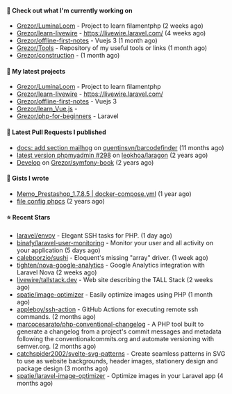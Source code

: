#### 👷 Check out what I'm currently working on

- [Grezor/LuminaLoom](https://github.com/Grezor/LuminaLoom) - Project to learn filamentphp (2 weeks ago)
- [Grezor/learn-livewire](https://github.com/Grezor/learn-livewire) - https://livewire.laravel.com/ (4 weeks ago)
- [Grezor/offline-first-notes](https://github.com/Grezor/offline-first-notes) - Vuejs 3 (1 month ago)
- [Grezor/Tools](https://github.com/Grezor/Tools) - Repository of my useful tools or links (1 month ago)
- [Grezor/construction](https://github.com/Grezor/construction) -  (1 month ago)

#### 🌱 My latest projects

- [Grezor/LuminaLoom](https://github.com/Grezor/LuminaLoom) - Project to learn filamentphp
- [Grezor/learn-livewire](https://github.com/Grezor/learn-livewire) - https://livewire.laravel.com/
- [Grezor/offline-first-notes](https://github.com/Grezor/offline-first-notes) - Vuejs 3
- [Grezor/learn_Vue.js](https://github.com/Grezor/learn_Vue.js) - 
- [Grezor/php-for-beginners](https://github.com/Grezor/php-for-beginners) - Laravel

#### 🔨 Latest Pull Requests I published

- [docs: add section mailhog](https://github.com/quentinsvn/barcodefinder/pull/2) on [quentinsvn/barcodefinder](https://github.com/quentinsvn/barcodefinder) (11 months ago)
- [latest version phpmyadmin #298](https://github.com/leokhoa/laragon/pull/299) on [leokhoa/laragon](https://github.com/leokhoa/laragon) (2 years ago)
- [Develop](https://github.com/Grezor/symfony-book/pull/2) on [Grezor/symfony-book](https://github.com/Grezor/symfony-book) (2 years ago)

#### 📓 Gists I wrote

- [Memo_Prestashop_1.7.8.5 | docker-compose.yml](https://gist.github.com/eb78b378ed9f40780dc077b361ead337) (1 year ago)
- [file config phpcs](https://gist.github.com/27d8a6056d2e171aed20c26699439861) (2 years ago)

#### ⭐ Recent Stars

- [laravel/envoy](https://github.com/laravel/envoy) - Elegant SSH tasks for PHP. (1 day ago)
- [binafy/laravel-user-monitoring](https://github.com/binafy/laravel-user-monitoring) - Monitor your user and all activity on your application (5 days ago)
- [calebporzio/sushi](https://github.com/calebporzio/sushi) - Eloquent&#39;s missing &#34;array&#34; driver. (1 week ago)
- [tighten/nova-google-analytics](https://github.com/tighten/nova-google-analytics) - Google Analytics integration with Laravel Nova (2 weeks ago)
- [livewire/tallstack.dev](https://github.com/livewire/tallstack.dev) - Web site describing the TALL Stack (2 weeks ago)
- [spatie/image-optimizer](https://github.com/spatie/image-optimizer) - Easily optimize images using PHP (1 month ago)
- [appleboy/ssh-action](https://github.com/appleboy/ssh-action) - GitHub Actions for executing remote ssh commands. (2 months ago)
- [marcocesarato/php-conventional-changelog](https://github.com/marcocesarato/php-conventional-changelog) - A PHP tool built to generate a changelog from a project&#39;s commit messages and metadata following the conventionalcommits.org and automate versioning with semver.org. (2 months ago)
- [catchspider2002/svelte-svg-patterns](https://github.com/catchspider2002/svelte-svg-patterns) - Create seamless patterns in SVG to use as website backgrounds, header images, stationery design and package design (3 months ago)
- [spatie/laravel-image-optimizer](https://github.com/spatie/laravel-image-optimizer) - Optimize images in your Laravel app (4 months ago)
